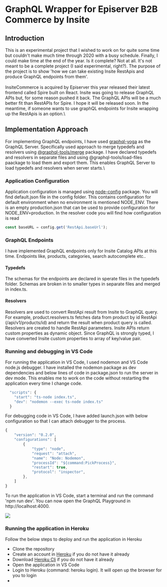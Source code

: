 # GraphQL Wrapper for Episerver B2B Commerce by Insite

## Introduction
This is an experimental project that I wished to work on for quite some time but couldn't make much time through 2020 with a busy schedule. Finally, I could make time at the end of the year. Is it complete? Not at all. It's not meant to be a complete project (I said experimental, right?). The purpose of the project is to show 'how we can take existing Insite RestApis and produce GraphQL endpoints from them'.\
\
InsiteCommerce is acquired by Episerver this year released their latest frontend called Spire built on React. Insite was going to release GraphQL APIs but, for some reason pushed it back. The GraphQL APIs will be a much better fit than RestAPIs for Spire. I hope it will be released soon. In the meantime, if someone wants to use graphQL endpoints for Insite wrapping up the RestApis is an option.\

## Implementation Approach
For implementing GraphQL endpoints, I have used [graphql-yoga](https://github.com/prisma-labs/graphql-yoga) as the GraphQL Server. Specifically used approach to merge typedefs and resolvers using [@graphql-tools/merge](https://www.graphql-tools.com/docs/schema-merging) package. I have declared typedefs and resolvers in separate files and using @graphql-tools/load-files paackage to load them and export them. This enables GraphQL Server to load typedefs and resolvers when server starts.\
### Application Configuration
Application configuration is managed using [node-config](https://github.com/lorenwest/node-config) package. You will find default.json file in the config folder. This contains configuration for default environment when no environment is mentioned NODE_ENV. There is an empty production.json that can be used to provide configuration for NODE_ENV=production. In the resolver code you will find how configuration is read 
```javascript
const baseURL = config.get('RestApi.baseUrl');
```

### GraphQL Endpoints
I have implemented GraphQL endpoints only for Insite Catalog APIs at this time. Endpoints like, products, categories, search autocomplete etc..
#### Typedefs
The schemas for the endpoints are declared in sperate files in the typedefs folder. Schemas are broken in to smaller types in separate files and merged in index.ts. 
#### Resolvers
Resolvers are used to convert RestApi result from Insite to GraphQL query. For example, product.resolvers.ts fetches data from product by id RestApi (/api/v1/products/id) and return the result when product query is called. Resolvers are created to handle RestApi parameters. Insite APIs return custom properties as dynamic object. Since GraphQL is strongly typed, I have converted Insite custom properties to array of key/value pair.
### Running and debugging in VS Code
For running the application in VS Code, I used nodemon and VS Code node.js debugger. I have installed the nodemon package as dev dependencies and below lines of code in package.json to run the server in dev mode. This enables me to work on the code without restarting the application every time I change code.
```Javascript
  "scripts": {
    "start": "ts-node index.ts",
    "dev": "nodemon --exec ts-node index.ts"
  }
```
For debugging code in VS Code, I have added launch.json with below configuration so that I can attach debugger to the process.
```Javascript
{
    "version": "0.2.0",
    "configurations": [
        {
            "type": "node",
            "request": "attach",
            "name": "Node: Nodemon",
            "processId": "${command:PickProcess}",
            "restart": true,
            "protocol": "inspector",
        },
    ]
}

```
To run the application in VS Code, start a terminal and run the command 'npm run dev'. You can now open the GraphQL Playground in http://localhost:4000.

![](https://gph.is/g/4Ljpy1r)

### Running the application in Heroku
Follow the below steps to deploy and run the application in Heroku
* Clone the repository
* Create an account in [Heroku](https://Heroku.com) if you do not have it already
* Download [Heroku Cli](https://devcenter.heroku.com/articles/heroku-cli) if you do not have it already
* Open the application in VS Code
* Login to Heroku (command: heroku login). It will open up the browser for you to login
* 
